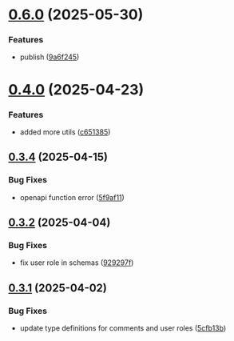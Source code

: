 # [0.6.0](https://github.com/incmixlabs/utils/compare/v0.4.0...v0.6.0) (2025-05-30)


### Features

* publish ([9a6f245](https://github.com/incmixlabs/utils/commit/9a6f2459bdb6025ca1538a0175ca9d40d3d5483b))



# [0.4.0](https://github.com/incmixlabs/utils/compare/v0.3.4...v0.4.0) (2025-04-23)


### Features

* added more utils ([c651385](https://github.com/incmixlabs/utils/commit/c651385bc0a727de0fb5911fb00629066cdd1f68))



## [0.3.4](https://github.com/incmixlabs/utils/compare/v0.3.2...v0.3.4) (2025-04-15)


### Bug Fixes

* openapi function error ([5f9af11](https://github.com/incmixlabs/utils/commit/5f9af11061ef12a9d9b83107c5743802d93a1763))



## [0.3.2](https://github.com/incmixlabs/utils/compare/v0.3.1...v0.3.2) (2025-04-04)


### Bug Fixes

* fix user role in schemas ([929297f](https://github.com/incmixlabs/utils/commit/929297fa0aa823d1df8f7a671d5fec0810940101))



## [0.3.1](https://github.com/incmixlabs/utils/compare/v0.3.0...v0.3.1) (2025-04-02)


### Bug Fixes

* update type definitions for comments and user roles ([5cfb13b](https://github.com/incmixlabs/utils/commit/5cfb13bf2ab34368e38b8e76208fd9266554fa98))



